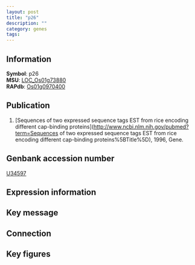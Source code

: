 ```yaml
---
layout: post
title: "p26"
description: ""
category: genes
tags: 
---
```


## Information
__Symbol__: p26  
__MSU__: [LOC_Os01g73880](http://rice.plantbiology.msu.edu/cgi-bin/ORF_infopage.cgi?orf=LOC_Os01g73880)  
__RAPdb__: [Os01g0970400](http://rapdb.dna.affrc.go.jp/viewer/gbrowse_details/irgsp1?name=Os01g0970400)  

## Publication
1. [Sequences of two expressed sequence tags EST from rice encoding different cap-binding proteins](http://www.ncbi.nlm.nih.gov/pubmed?term=Sequences of two expressed sequence tags EST from rice encoding different cap-binding proteins%5BTitle%5D), 1996, Gene.

## Genbank accession number
[U34597](http://www.ncbi.nlm.nih.gov/nuccore/U34597)  

## Expression information

## Key message

## Connection

## Key figures


